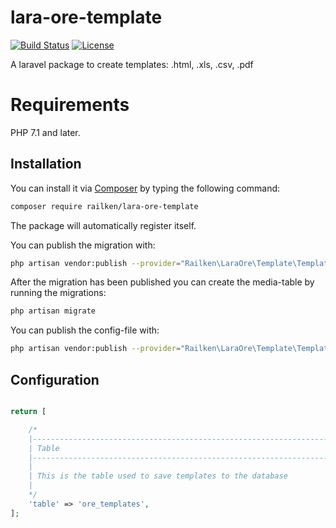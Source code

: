 # lara-ore-template

[![Build Status](https://travis-ci.org/railken/lara-ore-template.svg?branch=master)](https://travis-ci.org/railken/lara-ore-template)
[![License](https://img.shields.io/badge/License-MIT-yellow.svg)](https://opensource.org/licenses/MIT)

A laravel package to create templates: .html, .xls, .csv, .pdf
# Requirements

PHP 7.1 and later.


## Installation

You can install it via [Composer](https://getcomposer.org/) by typing the following command:

```bash
composer require railken/lara-ore-template
```

The package will automatically register itself.

You can publish the migration with:

```bash
php artisan vendor:publish --provider="Railken\LaraOre\Template\TemplateServiceProvider" --tag="migrations"
```

After the migration has been published you can create the media-table by running the migrations:

```bash
php artisan migrate
```
You can publish the config-file with:

```bash
php artisan vendor:publish --provider="Railken\LaraOre\Template\TemplateServiceProvide" --tag="config"
```

## Configuration
```php

return [

    /*
    |--------------------------------------------------------------------------
    | Table
    |--------------------------------------------------------------------------
    |
    | This is the table used to save templates to the database
    |
    */
    'table' => 'ore_templates',
];
```
